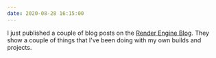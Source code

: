 ```yaml
---
date: 2020-08-28 16:15:00
---
```


I just published a couple of blog posts on the [Render Engine Blog](https://render-engine.readthedocs.org/blog/blog). They show a couple of things that I've been doing with my own builds and projects.
